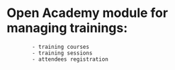 
Open Academy module for managing trainings:
============================= 
            - training courses
            - training sessions
            - attendees registration
